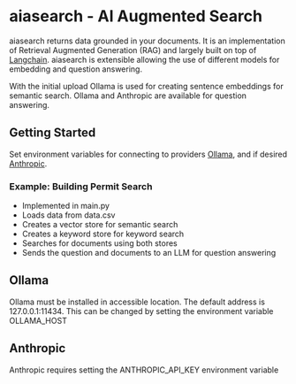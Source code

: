 # aiasearch - AI Augmented Search

aiasearch returns data grounded in your documents.
It is an implementation of Retrieval Augmented Generation (RAG) and largely built on top of [Langchain](https://github.com/langchain-ai/langchain).
aiasearch is extensible allowing the use of different models for embedding and question answering.

With the initial upload Ollama is used for creating sentence embeddings for semantic search. 
Ollama and Anthropic are available for question answering.

## Getting Started
Set environment variables for connecting to providers [Ollama](#ollama), and if desired [Anthropic](#anthropic).

### Example: Building Permit Search
- Implemented in main.py
- Loads data from data.csv
- Creates a vector store for semantic search
- Creates a keyword store for keyword search
- Searches for documents using both stores
- Sends the question and documents to an LLM for question answering

## Ollama
Ollama must be installed in accessible location.
The default address is 127.0.0.1:11434.
This can be changed by setting the environment variable OLLAMA_HOST

## Anthropic
Anthropic requires setting the ANTHROPIC_API_KEY environment variable